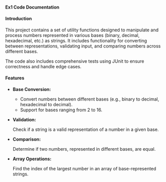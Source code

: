 #### **Ex1 Code Documentation**
#### **Introduction**
This project contains a set of utility functions designed to manipulate and process numbers represented in various bases (binary, decimal, hexadecimal, etc.) as strings. It includes functionality for converting between representations, validating input, and comparing numbers across different bases.

The code also includes comprehensive tests using JUnit to ensure correctness and handle edge cases.

#### **Features**
- **Base Conversion:**

    - Convert numbers between different bases (e.g., binary to decimal, hexadecimal to decimal).
    - Support for bases ranging from 2 to 16.

- **Validation:**

    Check if a string is a valid representation of a number in a given base.

- **Comparison:**

    Determine if two numbers, represented in different bases, are equal.

- **Array Operations:**

    Find the index of the largest number in an array of base-represented strings.
